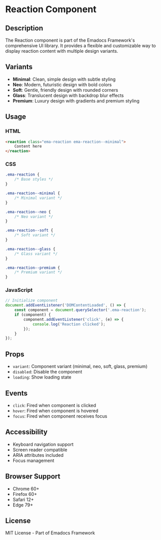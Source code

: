# Reaction Component

## Description
The Reaction component is part of the Emadocs Framework's comprehensive UI library. It provides a flexible and customizable way to display reaction content with multiple design variants.

## Variants
- **Minimal**: Clean, simple design with subtle styling
- **Neo**: Modern, futuristic design with bold colors
- **Soft**: Gentle, friendly design with rounded corners
- **Glass**: Translucent design with backdrop blur effects
- **Premium**: Luxury design with gradients and premium styling

## Usage

### HTML
```html
<reaction class="ema-reaction ema-reaction--minimal">
    Content here
</reaction>
```

### CSS
```css
.ema-reaction {
    /* Base styles */
}

.ema-reaction--minimal {
    /* Minimal variant */
}

.ema-reaction--neo {
    /* Neo variant */
}

.ema-reaction--soft {
    /* Soft variant */
}

.ema-reaction--glass {
    /* Glass variant */
}

.ema-reaction--premium {
    /* Premium variant */
}
```

### JavaScript
```javascript
// Initialize component
document.addEventListener('DOMContentLoaded', () => {
    const component = document.querySelector('.ema-reaction');
    if (component) {
        component.addEventListener('click', (e) => {
            console.log('Reaction clicked');
        });
    }
});
```

## Props
- `variant`: Component variant (minimal, neo, soft, glass, premium)
- `disabled`: Disable the component
- `loading`: Show loading state

## Events
- `click`: Fired when component is clicked
- `hover`: Fired when component is hovered
- `focus`: Fired when component receives focus

## Accessibility
- Keyboard navigation support
- Screen reader compatible
- ARIA attributes included
- Focus management

## Browser Support
- Chrome 60+
- Firefox 60+
- Safari 12+
- Edge 79+

## License
MIT License - Part of Emadocs Framework
